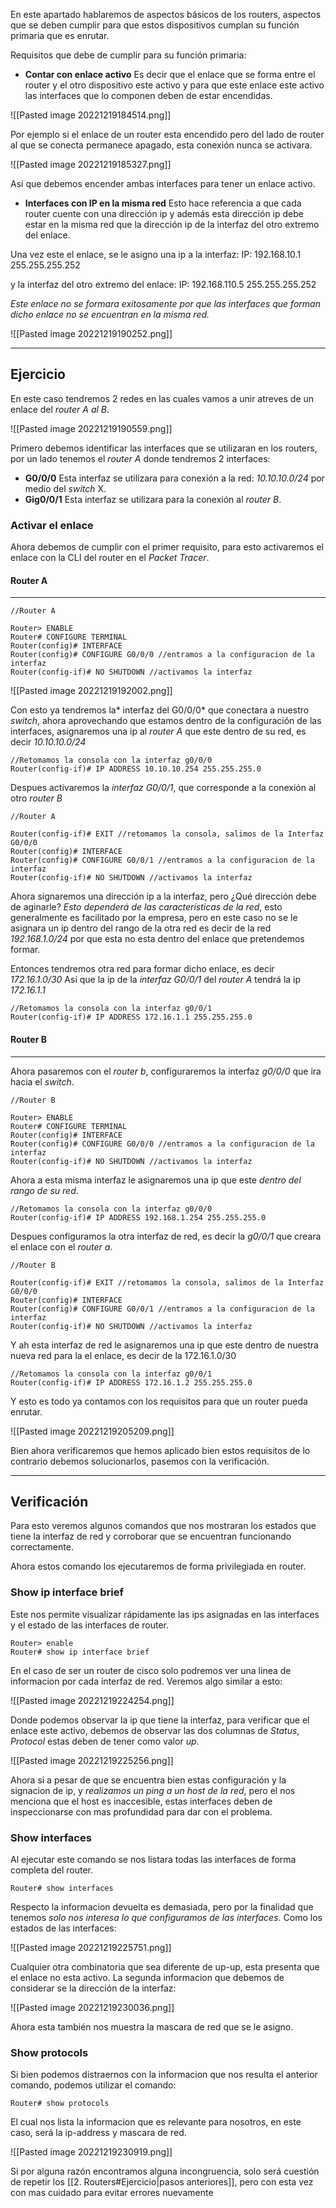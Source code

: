 En este apartado hablaremos de aspectos básicos de los routers, aspectos que se deben cumplir para que estos dispositivos cumplan su función primaria que es enrutar.

Requisitos que debe de cumplir para su función primaria:

- **Contar con enlace activo**
Es decir que el enlace que se forma entre el router y el otro dispositivo este activo y para que este enlace este activo las interfaces que lo componen deben de estar encendidas.

![[Pasted image 20221219184514.png]]

Por ejemplo si el enlace de un router esta encendido pero del lado de router al que se conecta permanece apagado, esta conexión nunca se activara.

![[Pasted image 20221219185327.png]]

Así que debemos encender ambas interfaces para tener un enlace activo.

- **Interfaces con IP en la misma red** 
Esto hace referencia a que cada router cuente con una dirección ip y además esta dirección ip debe estar en la misma red que la dirección ip de la interfaz del otro extremo del enlace.

Una vez este el enlace, se le asigno una ip a la interfaz:
IP: 192.168.10.1
255.255.255.252

y la interfaz del otro extremo del enlace:
IP: 192.168.110.5
255.255.255.252

*Este enlace no se formara exitosamente por que las interfaces que forman dicho enlace no se encuentran en la misma red.*

![[Pasted image 20221219190252.png]]

---

## Ejercicio
En este caso tendremos 2 redes en las cuales vamos a unir atreves de un enlace del *router A al B*.

![[Pasted image 20221219190559.png]]

Primero debemos identificar las interfaces que se utilizaran en los routers, por un lado tenemos el *router A* donde tendremos 2 interfaces:

- **G0/0/0**
Esta interfaz se utilizara para conexión a la red: *10.10.10.0/24* por medio del *switch* X.
- **Gig0/0/1**
Esta interfaz se utilizara para la conexión al *router B*.

### Activar el enlace
Ahora debemos de cumplir con el primer requisito, para esto activaremos el enlace con la CLI del router en el *Packet Tracer*.

#### Router A
---

```
//Router A

Router> ENABLE
Router# CONFIGURE TERMINAL
Router(config)# INTERFACE
Router(config)# CONFIGURE G0/0/0 //entramos a la configuracion de la interfaz
Router(config-if)# NO SHUTDOWN //activamos la interfaz
```

![[Pasted image 20221219192002.png]]

Con esto ya tendremos la* interfaz del G0/0/0* que conectara a nuestro *switch*, ahora aprovechando que estamos dentro de la configuración de las interfaces, asignaremos una ip al *router A* que este dentro de su red, es decir *10.10.10.0/24*

```
//Retomamos la consola con la interfaz g0/0/0
Router(config-if)# IP ADDRESS 10.10.10.254 255.255.255.0
```

Despues activaremos la *interfaz G0/0/1*, que corresponde a la conexión al otro *router B*

```
//Router A

Router(config-if)# EXIT //retomamos la consola, salimos de la Interfaz G0/0/0
Router(config)# INTERFACE
Router(config)# CONFIGURE G0/0/1 //entramos a la configuracion de la interfaz
Router(config-if)# NO SHUTDOWN //activamos la interfaz
```

Ahora signaremos una dirección ip a la interfaz, pero ¿Qué dirección debe de aginarle?
*Esto dependerá de las características de la red*, esto generalmente es facilitado por la empresa, pero en este caso no se le asignara un ip dentro del rango de la otra red es decir de la red *192.168.1.0/24* por que esta no esta dentro del enlace que pretendemos formar.

Entonces tendremos otra red para formar dicho enlace, es decir *172.16.1.0/30*
Así que la ip de la *interfaz G0/0/1* del *router A* tendrá la ip *172.16.1.1*


```
//Retomamos la consola con la interfaz g0/0/1
Router(config-if)# IP ADDRESS 172.16.1.1 255.255.255.0
```

#### Router B
---

Ahora pasaremos con el *router b*, configuraremos la interfaz *g0/0/0* que ira hacia el *switch*.

```
//Router B

Router> ENABLE
Router# CONFIGURE TERMINAL
Router(config)# INTERFACE
Router(config)# CONFIGURE G0/0/0 //entramos a la configuracion de la interfaz
Router(config-if)# NO SHUTDOWN //activamos la interfaz
```

Ahora a esta misma interfaz le asignaremos una ip que este *dentro del rango de su red*.

```
//Retomamos la consola con la interfaz g0/0/0
Router(config-if)# IP ADDRESS 192.168.1.254 255.255.255.0
```

Despues configuramos la otra interfaz de red, es decir la *g0/0/1* que creara el enlace con el *router a*.

```
//Router B

Router(config-if)# EXIT //retomamos la consola, salimos de la Interfaz G0/0/0
Router(config)# INTERFACE
Router(config)# CONFIGURE G0/0/1 //entramos a la configuracion de la interfaz
Router(config-if)# NO SHUTDOWN //activamos la interfaz
```

Y ah esta interfaz de red le asignaremos una ip que este dentro de nuestra nueva red para la el enlace, es decir de la 172.16.1.0/30

```
//Retomamos la consola con la interfaz g0/0/1
Router(config-if)# IP ADDRESS 172.16.1.2 255.255.255.0
```

Y esto es todo ya contamos con los requisitos para que un router pueda enrutar.

![[Pasted image 20221219205209.png]]

Bien ahora verificaremos que hemos aplicado bien estos requisitos de lo contrario debemos solucionarlos, pasemos con la verificación.

---
## Verificación 
Para esto veremos algunos comandos que nos mostraran los estados que tiene la interfaz de red y corroborar que se encuentran funcionando correctamente.

Ahora estos comando los ejecutaremos de forma privilegiada en router.

### Show ip interface brief

Este nos permite visualizar rápidamente las ips asignadas en las interfaces y el estado de las interfaces de router. 

```
Router> enable
Router# show ip interface brief
```

En el caso de ser un router de cisco solo podremos ver una linea de informacion por cada interfaz de red. Veremos algo similar a esto:

![[Pasted image 20221219224254.png]]

Donde podemos observar la ip que tiene la interfaz, para verificar que el enlace este activo, debemos de observar las dos columnas de *Status*, *Protocol* estas deben de tener como valor *up*.

![[Pasted image 20221219225256.png]]

Ahora si a pesar de que se encuentra bien estas configuración y la signacion de ip, y *realizamos un ping a un host de la red*, pero el nos menciona que el host es inaccesible, estas interfaces deben de inspeccionarse con mas profundidad para dar con el problema.

### Show interfaces
Al ejecutar este comando se nos listara todas las interfaces de forma completa del router.

```
Router# show interfaces
```

Respecto la informacion devuelta es demasiada, pero por la finalidad que tenemos *solo nos interesa lo que configuramos de las interfaces*. Como los estados de las interfaces:

![[Pasted image 20221219225751.png]]

Cualquier otra combinatoria que sea diferente de up-up, esta presenta que el enlace no esta activo. La segunda informacion que debemos de considerar se la dirección de la interfaz:

![[Pasted image 20221219230036.png]]

Ahora esta también nos muestra la mascara de red que se le asigno.

### Show protocols
Si bien podemos distraernos con la informacion que nos resulta el anterior comando, podemos utilizar el comando:

```
Router# show protocols
```

El cual nos lista la informacion que es relevante para nosotros, en este caso, será la ip-address y mascara de red.

![[Pasted image 20221219230919.png]]

Si por alguna razón encontramos alguna incongruencia, solo será cuestión de repetir los [[2. Routers#Ejercicio|pasos anteriores]], pero con esta vez con mas cuidado para evitar errores nuevamente
